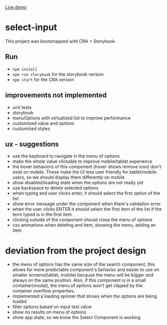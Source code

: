 [Live demo](http://select-input.surge.sh/)

# select-input

This project was bootstrapped with CRA + Storybook.

## Run

- `npm install`
- `npm run storybook` for the storybook version
- `npm start` for the CRA version

## improvements not implemented

- unit tests
- storybook
- menuOptions with virtualized list to improve performance
- customized value and options
- customized styles

## ux - suggestions

- use the keyboard to navigate in the menu of options
- make the whole value clickable to improve mobile/tablet experience
- the hover behaviors of this component (hover shows remove icon) don't exist on mobile. These make the UI less user friendly for tablet/mobile users, so we should display them differently on mobile
- show disabled/loading state when the options are not ready yet
- use backspace to delete selected options
- when typing and user clicks enter, it should select the first option of the list
- show error message under the component when there's validation error
- when the user clicks ENTER it should select the first item of the list if the term typed is in the first item
- clicking outside of the component should close the menu of options
- css animations when deleting and item, showing the menu, adding an item

# deviation from the project design

- the menu of options has the same size of the search component, this allows for more predictable component's
  behavior and easier to use on smaller screens(tablet, mobile) because the menu will be bigger and always on the
  same position. Also, if this component is in a small container(modal), the menu of options won't get clipped by the container overflow properties.
- implemented a loading spinner that shows when the options are being loaded
- filter options based on input text value
- show no results on menu of options
- show app state, so we know the Select Component is working
